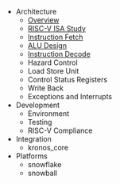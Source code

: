 - Architecture
  - [Overview](arch_overview.md)
  - [RISC-V ISA Study](rv32_study.md)
  - [Instruction Fetch](instr_fetch.md)
  - [ALU Design](alu_design.md)
  - [Instruction Decode](instr_decode.md)
  - Hazard Control
  - Load Store Unit
  - Control Status Registers
  - Write Back
  - Exceptions and Interrupts
- Development
  - Environment
  - Testing
  - RISC-V Compliance
- Integration
  - kronos_core
- Platforms
  - snowflake
  - snowball